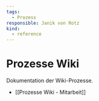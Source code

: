 ```yaml
---
tags:
  - Prozess
responsible: Janik von Rotz
kind:
  - reference
---
```

# Prozesse Wiki

Dokumentation der Wiki-Prozesse.

* [[Prozesse Wiki - Mitarbeit]]